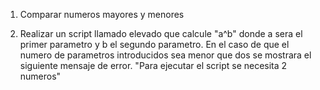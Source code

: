 1. Comparar numeros mayores y menores
   
2. Realizar un script llamado elevado que calcule "a^b" donde a sera el primer parametro y b el segundo parametro. En el caso de que el numero de parametros introducidos sea menor que dos se mostrara el siguiente mensaje de error. "Para ejecutar el script se necesita 2 numeros"


